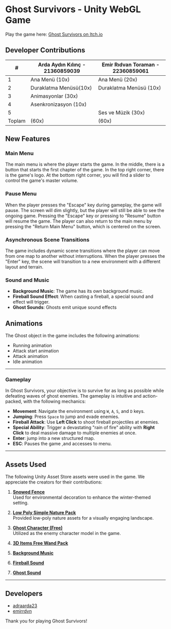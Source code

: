 # Ghost Survivors - Unity WebGL Game

Play the game here: [Ghost Survivors on Itch.io](https://emirrdvn.itch.io/ghost-survivors)

## Developer Contributions 
| #      | Arda Aydın Kılınç - 21360859039       | Emir Rıdvan Toraman - 22360859061       |  
|--------|----------------------------------------|-------------------------------------------|  
| 1      | Ana Menü (10x)                         | Ana Menü (20x)                           |  
| 2      | Duraklatma Menüsü(10x)                 | Duraklatma Menüsü (10x)                   |  
| 3      | Animasyonlar (30x)                     |                                          |  
| 4      | Asenkronizasyon (10x)                  |                                          |  
| 5      |                                        | Ses ve Müzik (30x)                       |  
| Toplam | (60x)                                  | (60x)                                    |  


## New Features

### Main Menu
The main menu is where the player starts the game. In the middle, there is a button that starts the first chapter of the game. In the top right corner, there is the game's logo. At the bottom right corner, you will find a slider to control the game's master volume.

### Pause Menu
When the player presses the "Escape" key during gameplay, the game will pause. The screen will dim slightly, but the player will still be able to see the ongoing game. Pressing the "Escape" key or pressing to "Resume" button will resume the game. The player can also return to the main menu by pressing the "Return Main Menu" button, which is centered on the screen.

### Asynchronous Scene Transitions
The game includes dynamic scene transitions where the player can move from one map to another without interruptions. When the player presses the "Enter" key, the scene will transition to a new environment with a different layout and terrain.

### Sound and Music
- **Background Music**: The game has its own background music.
- **Fireball Sound Effect**: When casting a fireball, a special sound and effect will trigger.
- **Ghost Sounds**: Ghosts emit unique sound effects

## Animations  
The Ghost object in the game includes the following animations:  
- Running animation  
- Attack start animation    
- Attack animation  
- Idle animation  

---

### Gameplay

In Ghost Survivors, your objective is to survive for as long as possible while defeating waves of ghost enemies. The gameplay is intuitive and action-packed, with the following mechanics:  

- **Movement**: Navigate the environment using `W`, `A`, `S`, and `D` keys.  
- **Jumping**: Press `Space` to jump and evade enemies.  
- **Fireball Attack**: Use **Left Click** to shoot fireball projectiles at enemies.  
- **Special Ability**: Trigger a devastating "rain of fire" ability with **Right Click** to deal massive damage to multiple enemies at once. 
- **Enter**: jump into a new structured map.
- **ESC**: Pauses the game ,and accesses to menu. 

---

## Assets Used

The following Unity Asset Store assets were used in the game. We appreciate the creators for their contributions:

1. **[Snowed Fence](https://assetstore.unity.com/packages/3d/environments/snowed-fence-6722)**  
   Used for environmental decoration to enhance the winter-themed setting.  

2. **[Low Poly Simple Nature Pack](https://assetstore.unity.com/packages/3d/environments/landscapes/low-poly-simple-nature-pack-162153)**  
   Provided low-poly nature assets for a visually engaging landscape.  

3. **[Ghost Character (Free)](https://assetstore.unity.com/packages/3d/characters/creatures/ghost-character-free-267003)**  
   Utilized as the enemy character model in the game.  

4. **[3D Items Free Wand Pack](https://assetstore.unity.com/packages/3d/props/weapons/3d-items-free-wand-pack-46225)**  
5. **[Background Music](https://cdn.freesound.org/sounds/415/415807-5ba9fb1d-8a89-49ea-871a-797fa638123a?filename=415807__sunsai__candyworld-background-music.wav)**
6. **[Fireball Sound](https://cdn.pixabay.com/download/audio/2023/11/30/audio_52fef98037.mp3?filename=fireball-whoosh-3-179127.mp3)**
7. **[Ghost Sound](https://cdn.pixabay.com/download/audio/2025/01/23/audio_3bbd0027bd.mp3?filename=cute-alien-noises-291369.mp3)** 

---

## Developers

- [adraarda23](https://github.com/adraarda23)  
- [emirrdvn](https://github.com/emirrdvn)

Thank you for playing Ghost Survivors!  
